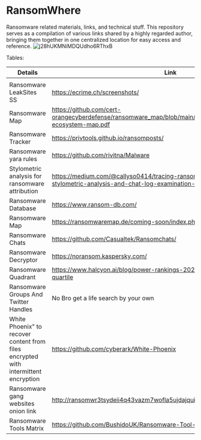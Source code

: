 # RansomWhere
Ransomware related materials, links, and technical stuff.
This repository serves as a compilation of various links shared by a highly regarded author, bringing them together in one centralized location for easy access and reference.
![j28hUKMNiMDQUdho6RThxB](https://github.com/intelshare/RansomWhere/assets/139314161/5911b612-c8ac-40e0-abd2-49a4e355e5e6)


Tables:

|Details|Link||
|---|---|---|
|   |   |   |
Ransomware LeakSites SS | https://ecrime.ch/screenshots/
Ransomware Map | https://github.com/cert-orangecyberdefense/ransomware_map/blob/main/OCD_WorldWatch_Ransomware-ecosystem-map.pdf
Ransomware Tracker| https://privtools.github.io/ransomposts/ | https://github.com/JMousqueton/ransomware.live, https://github.com/joshhighet/ransomwatch
Ransomware yara rules | https://github.com/rivitna/Malware
Stylometric analysis for ransomware attribution | https://medium.com/@callyso0414/tracing-ransomware-threat-actors-through-stylometric-analysis-and-chat-log-examination-23f0f84abba8
Ransomware Database | https://www.ransom-db.com/
Ransomware Map | https://ransomwaremap.de/coming-soon/index.php
Ransomware Chats | https://github.com/Casualtek/Ransomchats/
Ransomware Decryptor |  https://noransom.kaspersky.com/ | https://www.nomoreransom.org/en/decryption-tools.html
Ransomware Quadrant | https://www.halcyon.ai/blog/power-rankings-2022-ransomware-malicious-quartile
Ransomware Groups And Twitter Handles | No Bro get a life search by your own
White Phoenix" to recover content from files encrypted with intermittent encryption | https://github.com/cyberark/White-Phoenix
Ransomware gang websites onion link | http://ransomwr3tsydeii4q43vazm7wofla5ujdajquitomtd47cxjtfgwyyd.onion/
Ransomware Tools Matrix | https://github.com/BushidoUK/Ransomware-Tool-Matrix/
